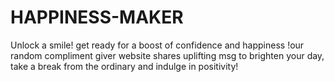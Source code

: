 # HAPPINESS-MAKER
Unlock a smile! get ready for a boost of confidence and happiness !our random compliment giver website shares uplifting msg to brighten your day, take a break from  the ordinary and indulge in positivity!
